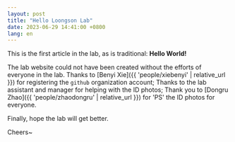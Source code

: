 ```yaml
---
layout: post
title: "Hello Loongson Lab"
date: 2023-06-29 14:41:00 +0800
lang: en
---
```


This is the first article in the lab, as is traditional: **Hello World!**

The lab website could not have been created without the efforts of everyone in the lab.
Thanks to [Benyi Xie]({{ 'people/xiebenyi' | relative_url }}) for registering the `github` organization account;
Thanks to the lab assistant and manager for helping with the ID photos;
Thank you to [Dongru Zhao]({{ 'people/zhaodongru' | relative_url }}) for 'PS' the ID photos for everyone.

Finally, hope the lab will get better.

Cheers~
